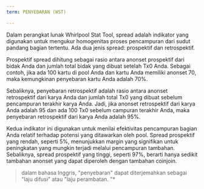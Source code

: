 ```yaml
---
term: PENYEBARAN (WST)

---
```

Dalam perangkat lunak Whirlpool Stat Tool, spread adalah indikator yang digunakan untuk mengukur homogenitas proses pencampuran dari sudut pandang bagian tertentu. Ada dua jenis spread: prospektif dan retrospektif.

Prospektif spread dihitung sebagai rasio antara anonset prospektif dari bidak Anda dan jumlah total bidak yang dibuat setelah Tx0 Anda. Sebagai contoh, jika ada 100 kartu di pool Anda dan kartu Anda memiliki anonset 70, maka kemungkinan penyebaran kartu Anda adalah 70%.

Sebaliknya, penyebaran retrospektif adalah rasio antara anonset retrospektif dari karya Anda dan jumlah total Tx0 yang dibuat sebelum pencampuran terakhir karya Anda. Jadi, jika anonset retrospektif dari karya Anda adalah 95 dan ada 100 Tx0 sebelum campuran terakhir Anda, maka penyebaran retrospektif dari karya Anda adalah 95%.

Kedua indikator ini digunakan untuk menilai efektivitas pencampuran bagian Anda relatif terhadap potensi yang ditawarkan oleh pool. Spread prospektif yang rendah, seperti 5%, menunjukkan margin yang signifikan untuk peningkatan yang mungkin terjadi melalui pencampuran tambahan. Sebaliknya, spread prospektif yang tinggi, seperti 97%, berarti hanya sedikit tambahan anonset yang dapat diperoleh dengan tambahan coinjoin.

> dalam bahasa Inggris, "penyebaran" dapat diterjemahkan sebagai "laju difusi" atau "laju perambatan. "*